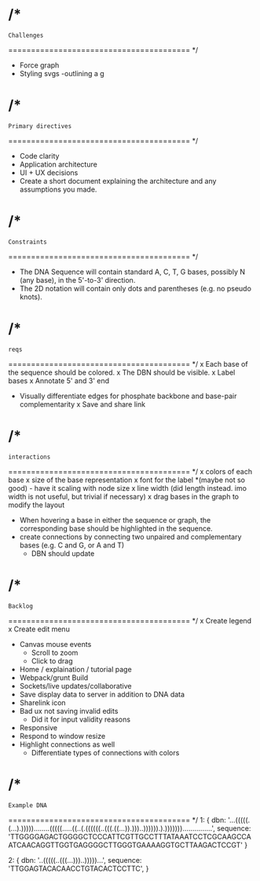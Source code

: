 /*
========================================
    Challenges
========================================
 */
- Force graph
- Styling svgs
  -outlining a g

/*
========================================
    Primary directives
========================================
 */
- Code clarity
- Application architecture
- UI + UX decisions
- Create a short document explaining the architecture and any assumptions you made.

/*
========================================
    Constraints
========================================
 */
- The DNA Sequence will contain standard A, C, T, G bases, possibly N (any base), in the 5'-to-3' direction.
- The 2D notation will contain only dots and parentheses (e.g. no pseudo knots).

/*
========================================
    reqs
========================================
 */
x Each base of the sequence should be colored.
x The DBN should be visible.
x Label bases
x Annotate 5' and 3' end
- Visually differentiate edges for phosphate backbone and base-pair complementarity
x Save and share link

/*
========================================
    interactions
========================================
 */
x colors of each base
x size of the base representation
x font for the label *(maybe not so good) - have it scaling with node size
x line width (did length instead. imo width is not useful, but trivial if necessary)
x drag bases in the graph to modify the layout
- When hovering a base in either the sequence or graph, the corresponding base should be highlighted in the sequence.
- create connections by connecting two unpaired and complementary bases (e.g. C and G, or A and T)
  - DBN should update


/*
========================================
    Backlog
========================================
 */
x Create legend
x Create edit menu
- Canvas mouse events
  - Scroll to zoom
  - Click to drag
- Home / explaination / tutorial page
- Webpack/grunt Build
- Sockets/live updates/collaborative
- Save display data to server in addition to DNA data
- Sharelink icon
- Bad ux not saving invalid edits
  - Did it for input validity reasons
- Responsive
- Respond to window resize
- Highlight connections as well
  - Differentiate types of connections with colors

/*
========================================
    Example DNA
========================================
 */
1: {
  dbn: '...(((((.(...).)))))........(((((.....((..(.((((((..(((.((...)).)))..)))))).).)))))))...............',
  sequence: 'TTGGGGAGACTGGGGCTCCCATTCGTTGCCTTTATAAATCCTCGCAAGCCAATCAACAGGTTGGTGAGGGGCTTGGGTGAAAAGGTGCTTAAGACTCCGT'
}

2: {
  dbn: '..(((((..(((...)))..)))))...',
  sequence: 'TTGGAGTACACAACCTGTACACTCCTTC',
}
